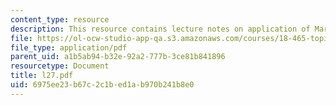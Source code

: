 ```yaml
---
content_type: resource
description: This resource contains lecture notes on application of Martingale inequalities.
file: https://ol-ocw-studio-app-qa.s3.amazonaws.com/courses/18-465-topics-in-statistics-statistical-learning-theory-spring-2007/6975ee23b67c2c1bed1ab970b241b8e0_l27.pdf
file_type: application/pdf
parent_uid: a1b5ab94-b32e-92a2-777b-3ce81b841896
resourcetype: Document
title: l27.pdf
uid: 6975ee23-b67c-2c1b-ed1a-b970b241b8e0
---
```

